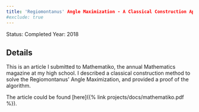 ```yaml
---
title: 'Regiomontanus' Angle Maximization - A Classical Construction Approach'
#exclude: true
---
```

Status: Completed
Year: 2018  

## Details

This is an article I submitted to Mathematiko, the annual Mathematics magazine at my high school. I described a classical construction method to solve the Regiomontanus' Angle Maximization, and provided a proof of the algorithm.

The article could be found [here]({% link  projects/docs/mathematiko.pdf %}).



